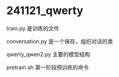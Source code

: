 # 241121_qwerty

train.py 是训练的文件

conversation.py 是一个保存，组织对话的类

qwerty_qwen2.py 主要的模型结构

pretrain.sh 第一阶段预训练的命令
